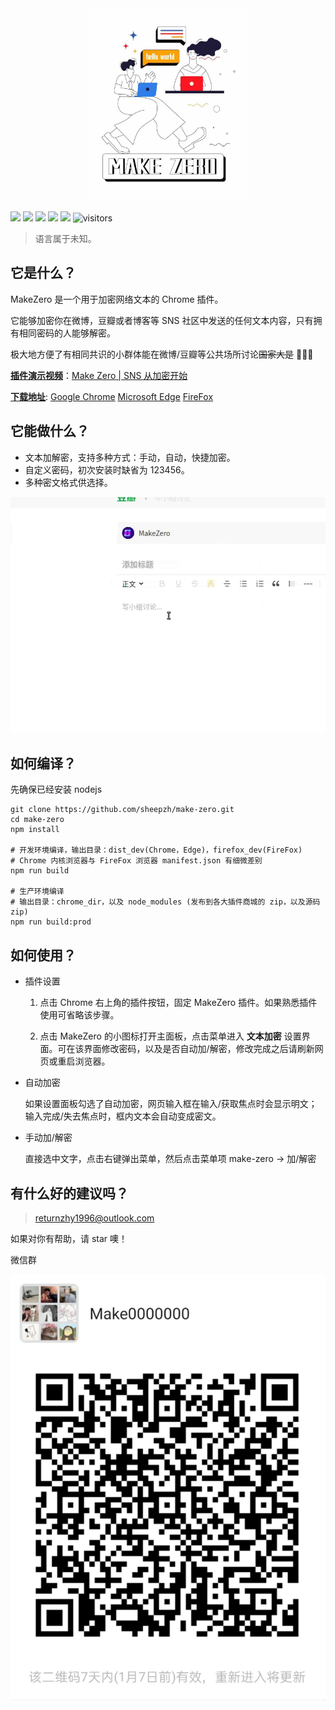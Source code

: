 <div align="center">
	<img src="./doc/img/banner.jpeg" width="50%">
</div>

<!-- # MAKE-ZERO -->

[![](https://img.shields.io/badge/chrome-extension-red?style=flat-square)](chrome://extensions/)
[![](https://img.shields.io/github/license/sheepzh/make-zero?style=flat-square)](https://github.com/sheepzh/make-zero/blob/main/LICENSE)
[![](https://img.shields.io/badge/license-Anti%20996-blue?style=flat-square)](https://github.com/996icu/996.ICU)
[![](https://img.shields.io/github/v/release/sheepzh/make-zero?style=flat-square)](https://github.com/sheepzh/make-zero/releases)
[![](https://img.shields.io/github/release-date/sheepzh/make-zero?style=flat-square)](https://github.com/sheepzh/make-zero/releases)
![visitors](https://visitor-badge.glitch.me/badge?page_id=sheepzh.make-zero)

> 语言属于未知。

## 它是什么？

MakeZero 是一个用于加密网络文本的 Chrome 插件。

它能够加密你在微博，豆瓣或者博客等 SNS 社区中发送的任何文本内容，只有拥有相同密码的人能够解密。

极大地方便了有相同共识的小群体能在微博/豆瓣等公共场所讨论~~国家大是~~ 🐶🐶🐶

<u>**插件演示视频**</u>：[Make Zero | SNS 从加密开始](https://www.bilibili.com/video/BV1x54y1t7MR)

<u>**下载地址**</u>: [Google Chrome](https://chrome.google.com/webstore/detail/make-zero/ihpcojcdiclghnggnlkcinbmfpomefcc?hl=zh-CN) [Microsoft Edge](https://microsoftedge.microsoft.com/addons/detail/gkjmpdoddilgcfoeokeajfecogaaocol) [FireFox](https://addons.mozilla.org/zh-CN/firefox/addon/make-zero/)


## 它能做什么？

+ 文本加解密，支持多种方式：手动，自动，快捷加密。
+ 自定义密码，初次安装时缺省为 123456。
+ 多种密文格式供选择。

<div align="center">
  <img src="./doc/img/use-in-douban.gif">
</div>

## 如何编译？

先确保已经安装 nodejs

```shell
git clone https://github.com/sheepzh/make-zero.git
cd make-zero
npm install

# 开发环境编译，输出目录：dist_dev(Chrome，Edge)，firefox_dev(FireFox)
# Chrome 内核浏览器与 FireFox 浏览器 manifest.json 有细微差别
npm run build

# 生产环境编译
# 输出目录：chrome_dir，以及 node_modules (发布到各大插件商城的 zip，以及源码 zip)
npm run build:prod
```

## 如何使用？

+ 插件设置

  1. 点击 Chrome 右上角的插件按钮，固定 MakeZero 插件。如果熟悉插件使用可省略该步骤。

  2. 点击 MakeZero 的小图标打开主面板，点击菜单进入 **文本加密** 设置界面。可在该界面修改密码，以及是否自动加/解密，修改完成之后请刷新网页或重启浏览器。

+ 自动加密

  如果设置面板勾选了自动加密，网页输入框在输入/获取焦点时会显示明文；输入完成/失去焦点时，框内文本会自动变成密文。

+ 手动加/解密
  
  直接选中文字，点击右键弹出菜单，然后点击菜单项 make-zero -> 加/解密

## 有什么好的建议吗？

> returnzhy1996@outlook.com


如果对你有帮助，请 star 噢！  

微信群

![Image text](./doc/img/qrcode.jpg)
